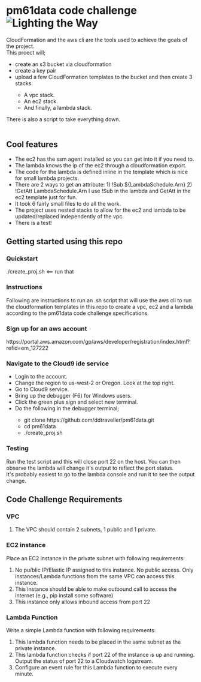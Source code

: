 <h1>pm61data code challenge
<img src="https://upload.wikimedia.org/wikipedia/commons/4/49/Creation_of_man_Prometheus_Berthelemy_Louvre_INV20043.jpg" alt="Lighting the Way" /></h1>
CloudFormation and the aws cli are the tools used to achieve the goals of the project.<br>
This proect will;
<ul>
<li>create an s3 bucket via cloudformation</li>
<li>create a key pair</li> 
<li>upload a few CloudFormation templates to the bucket and then create 3 stacks.</li>
<ul>
<li>A vpc stack.</li>
<li>An ec2 stack.</li>
<li>And finally, a lambda stack.</li>
</ul></ul>
There is also a script to take everything down.<br>
<br>

<h2>Cool features</h2>
<ul>
<li>The ec2 has the ssm agent installed so you can get into it if you need to.</li>
<li>The lambda knows the ip of the ec2 through a cloudformation export.</li>
<li>The code for the lambda is defined inline in the template which is nice for small lambda projects.</li>
<li>There are 2 ways to get an attribute: 1) !Sub ${LambdaSchedule.Arn} 2) !GetAtt LambdaSchedule.Arn I use !Sub in the lambda and GetAtt in the ec2 template just for fun.<br>
<li>It took 6 fairly small files to do all the work.</li>
<li>The project uses nested stacks to allow for the ec2 and lambda to be updated/replaced independently of the vpc.</li>
<li>There is a test!</li>
</ul>
<h2>Getting started using this repo</h2>

<h3>Quickstart</h3>
./create_proj.sh <== run that<br>
<h3>Instructions</h3>
Following are instructions to run an .sh script that will use the aws cli to run the cloudformation templates in this repo to create a vpc, ec2 and a lambda according to the pm61data code challenge specifications.
<h3>Sign up for an aws account</h3>
https://portal.aws.amazon.com/gp/aws/developer/registration/index.html?refid=em_127222

<h3>Navigate to the Cloud9 ide service</h3>
<ul>
<li>Login to the account.</li>
<li>Change the region to us-west-2 or Oregon. Look at the top right.</li>
<li>Go to Cloud9 service.</li>
<li>Bring up the debugger (F6) for Windows users.</li> 
<li>Click the green plus sign and select new terminal.</li>
<li>Do the following in the debugger terminal;</li>
<ul>
  <li>git clone https://github.com/ddtraveller/pm61data.git</li>
  <li>cd pm61data</li>
  <li>./create_proj.sh</li>
</ul></ul>
<h3>Testing</h3>
Run the test script and this will close port 22 on the host. You can then observe the lambda will change it's output to reflect the port status.<br>
It's probably easiest to go to the lambda console and run it to see the output change.
<h2>Code Challenge Requirements</h2>
<h3>VPC</h3>
<ol><li>The VPC should contain 2 subnets, 1 public and 1 private.</li></ol>
<h3>EC2 instance</h3>
Place an EC2 instance in the private subnet with following requirements:
<ol><li>No pu/blic IP/Elastic IP assigned to this instance. No public access. Only
instances/Lambda functions from the same VPC can access this instance.</li>
<li>This instance should be able to make outbound call to access the internet (e.g., pip
install some software)</li>
<li>This instance only allows inbound access from port 22</li></ol>
<h3>Lambda Function</h3>
Write a simple Lambda function with following requirements:
<ol><li>This lambda function needs to be placed in the same subnet as the private instance.</li>
<li>This lambda function checks if port 22 of the instance is up and running. Output the
status of port 22 to a Cloudwatch logstream.</li>
<li>Configure an event rule for this Lambda function to execute every minute.</li></ol></ol>
